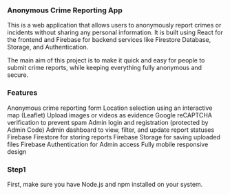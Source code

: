 ### Anonymous Crime Reporting App

This is a web application that allows users to anonymously report crimes or incidents without sharing any personal information. It is built using React for the frontend and Firebase for backend services like Firestore Database, Storage, and Authentication.

The main aim of this project is to make it quick and easy for people to submit crime reports, while keeping everything fully anonymous and secure.

### Features

Anonymous crime reporting form
Location selection using an interactive map (Leaflet)
Upload images or videos as evidence
Google reCAPTCHA verification to prevent spam
Admin login and registration (protected by Admin Code)
Admin dashboard to view, filter, and update report statuses
Firebase Firestore for storing reports
Firebase Storage for saving uploaded files
Firebase Authentication for Admin access
Fully mobile responsive design

### Step1
First, make sure you have Node.js and npm installed on your system.